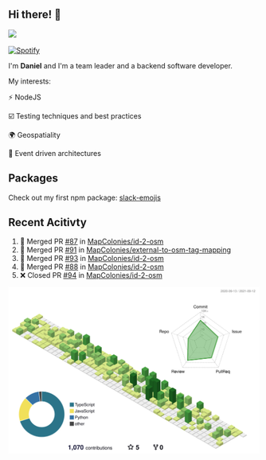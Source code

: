 ## Hi there! 👋

<p>
  <img src="https://github-readme-stats.vercel.app/api?username=syncush&theme=tokyonight">
</p>

[![Spotify](https://novatorem-rust.vercel.app/api/spotify)](https://open.spotify.com/user/syncush)

I'm **Daniel** and I'm a team leader and a backend software developer.

My interests:

⚡ NodeJS

☑️ Testing techniques and best practices

🌍 Geospatiality

🧠 Event driven architectures

## Packages
Check out my first npm package: [slack-emojis](https://www.npmjs.com/package/slack-emojis)

## Recent Acitivty
<!--START_SECTION:activity-->
1. 🎉 Merged PR [#87](https://github.com/MapColonies/id-2-osm/pull/87) in [MapColonies/id-2-osm](https://github.com/MapColonies/id-2-osm)
2. 🎉 Merged PR [#91](https://github.com/MapColonies/external-to-osm-tag-mapping/pull/91) in [MapColonies/external-to-osm-tag-mapping](https://github.com/MapColonies/external-to-osm-tag-mapping)
3. 🎉 Merged PR [#93](https://github.com/MapColonies/id-2-osm/pull/93) in [MapColonies/id-2-osm](https://github.com/MapColonies/id-2-osm)
4. 🎉 Merged PR [#88](https://github.com/MapColonies/id-2-osm/pull/88) in [MapColonies/id-2-osm](https://github.com/MapColonies/id-2-osm)
5. ❌ Closed PR [#94](https://github.com/MapColonies/id-2-osm/pull/94) in [MapColonies/id-2-osm](https://github.com/MapColonies/id-2-osm)
<!--END_SECTION:activity-->

![contrib](./profile-3d-contrib/profile-green-animate.svg)
